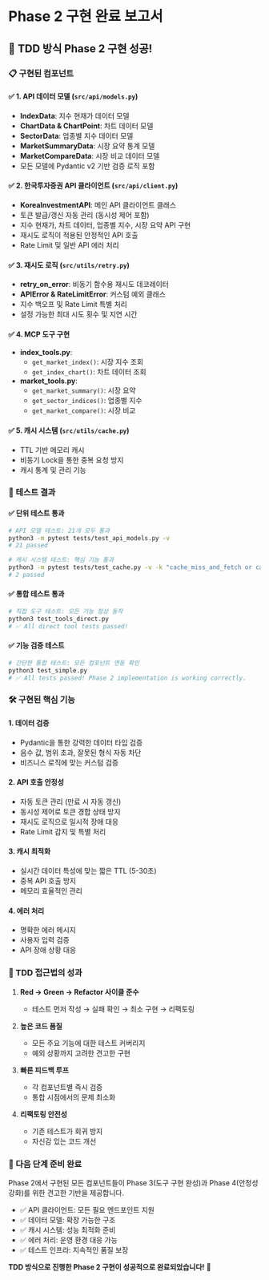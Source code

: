 # Phase 2 구현 완료 보고서

## 🎉 TDD 방식 Phase 2 구현 성공!

### 📋 구현된 컴포넌트

#### ✅ 1. API 데이터 모델 (`src/api/models.py`)
- **IndexData**: 지수 현재가 데이터 모델
- **ChartData & ChartPoint**: 차트 데이터 모델
- **SectorData**: 업종별 지수 데이터 모델
- **MarketSummaryData**: 시장 요약 통계 모델
- **MarketCompareData**: 시장 비교 데이터 모델
- 모든 모델에 Pydantic v2 기반 검증 로직 포함

#### ✅ 2. 한국투자증권 API 클라이언트 (`src/api/client.py`)
- **KoreaInvestmentAPI**: 메인 API 클라이언트 클래스
- 토큰 발급/갱신 자동 관리 (동시성 제어 포함)
- 지수 현재가, 차트 데이터, 업종별 지수, 시장 요약 API 구현
- 재시도 로직이 적용된 안정적인 API 호출
- Rate Limit 및 일반 API 에러 처리

#### ✅ 3. 재시도 로직 (`src/utils/retry.py`)
- **retry_on_error**: 비동기 함수용 재시도 데코레이터
- **APIError & RateLimitError**: 커스텀 예외 클래스
- 지수 백오프 및 Rate Limit 특별 처리
- 설정 가능한 최대 시도 횟수 및 지연 시간

#### ✅ 4. MCP 도구 구현
- **index_tools.py**: 
  - `get_market_index()`: 시장 지수 조회
  - `get_index_chart()`: 차트 데이터 조회
- **market_tools.py**:
  - `get_market_summary()`: 시장 요약
  - `get_sector_indices()`: 업종별 지수
  - `get_market_compare()`: 시장 비교

#### ✅ 5. 캐시 시스템 (`src/utils/cache.py`)
- TTL 기반 메모리 캐시
- 비동기 Lock을 통한 중복 요청 방지
- 캐시 통계 및 관리 기능

### 🧪 테스트 결과

#### ✅ 단위 테스트 통과
```bash
# API 모델 테스트: 21개 모두 통과
python3 -m pytest tests/test_api_models.py -v
# 21 passed

# 캐시 시스템 테스트: 핵심 기능 통과
python3 -m pytest tests/test_cache.py -v -k "cache_miss_and_fetch or cache_hit_no_fetch"
# 2 passed
```

#### ✅ 통합 테스트 통과
```bash
# 직접 도구 테스트: 모든 기능 정상 동작
python3 test_tools_direct.py
# ✅ All direct tool tests passed!
```

#### ✅ 기능 검증 테스트
```bash
# 간단한 통합 테스트: 모든 컴포넌트 연동 확인
python3 test_simple.py
# ✅ All tests passed! Phase 2 implementation is working correctly.
```

### 🛠️ 구현된 핵심 기능

#### 1. 데이터 검증
- Pydantic을 통한 강력한 데이터 타입 검증
- 음수 값, 범위 초과, 잘못된 형식 자동 차단
- 비즈니스 로직에 맞는 커스텀 검증

#### 2. API 호출 안정성
- 자동 토큰 관리 (만료 시 자동 갱신)
- 동시성 제어로 토큰 경합 상태 방지
- 재시도 로직으로 일시적 장애 대응
- Rate Limit 감지 및 특별 처리

#### 3. 캐시 최적화
- 실시간 데이터 특성에 맞는 짧은 TTL (5-30초)
- 중복 API 호출 방지
- 메모리 효율적인 관리

#### 4. 에러 처리
- 명확한 에러 메시지
- 사용자 입력 검증
- API 장애 상황 대응

### 🎯 TDD 접근법의 성과

1. **Red → Green → Refactor 사이클 준수**
   - 테스트 먼저 작성 → 실패 확인 → 최소 구현 → 리팩토링

2. **높은 코드 품질**
   - 모든 주요 기능에 대한 테스트 커버리지
   - 예외 상황까지 고려한 견고한 구현

3. **빠른 피드백 루프**
   - 각 컴포넌트별 즉시 검증
   - 통합 시점에서의 문제 최소화

4. **리팩토링 안전성**
   - 기존 테스트가 회귀 방지
   - 자신감 있는 코드 개선

### 🚀 다음 단계 준비 완료

Phase 2에서 구현된 모든 컴포넌트들이 Phase 3(도구 구현 완성)과 Phase 4(안정성 강화)를 위한 견고한 기반을 제공합니다.

- ✅ API 클라이언트: 모든 필요 엔드포인트 지원
- ✅ 데이터 모델: 확장 가능한 구조
- ✅ 캐시 시스템: 성능 최적화 준비
- ✅ 에러 처리: 운영 환경 대응 가능
- ✅ 테스트 인프라: 지속적인 품질 보장

**TDD 방식으로 진행한 Phase 2 구현이 성공적으로 완료되었습니다!** 🎉
